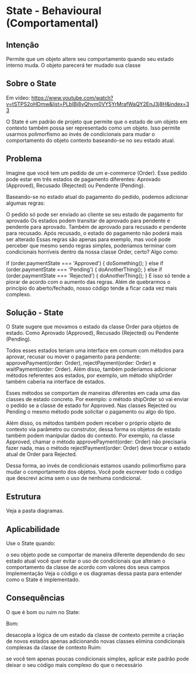 # State - Behavioural (Comportamental)

## Intenção

Permite que um objeto altere seu comportamento quando seu estado interno muda. O objeto parecerá ter mudado sua classe

## Sobre o State

Em vídeo: https://www.youtube.com/watch?v=tSTPS2oHDmw&list=PLbIBj8vQhvm0VY5YrMrafWaQY2EnJ3j8H&index=33

O State é um padrão de projeto que permite que o estado de um objeto em contexto também possa ser representado como um objeto. Isso permite usarmos polimorfismo ao invés de condicionais para mudar o comportamento do objeto contexto baseando-se no seu estado atual.

## Problema

Imagine que você tem um pedido de um e-commerce (Order). Esse pedido pode estar em três estados de pagamento diferentes: Aprovado (Approved), Recusado (Rejected) ou Pendente (Pending).

Baseando-se no estado atual do pagamento do pedido, podemos adicionar algumas regras:

O pedido só pode ser enviado ao cliente se seu estado de pagamento for aprovado
Os estados podem transitar de aprovado para pendente e pendente para aprovado. Também de aprovado para recusado e pendente para recusado.
Após recusado, o estado do pagamento não poderá mais ser alterado
Essas regras são apenas para exemplo, mas você pode perceber que mesmo sendo regras simples, poderíamos terminar com condicionais horríveis dentro da nossa classe Order, certo? Algo como:

if (order.paymentState === 'Approved') {
  doSomething();
} else if (order.paymentState === 'Pending') {
  doAnotherThing();
} else if (order.paymentState === 'Rejected') {
  doAnotherThing();
}
E isso só tende a piorar de acordo com o aumento das regras. Além de quebrarmos o princípio do aberto/fechado, nosso código tende a ficar cada vez mais complexo.

## Solução - State

O State sugere que movamos o estado da classe Order para objetos de estado. Como Aprovado (Approved), Recusado (Rejected) ou Pendente (Pending).

Todos esses estados teriam uma interface em comum com métodos para aprovar, recusar ou mover o pagamento para pendente: approvePayment(order: Order), rejectPayment(order: Order) e waitPayment(order: Order). Além disso, também poderíamos adicionar métodos referentes aos estados, por exemplo, um método shipOrder também caberia na interface de estados.

Esses métodos se comportam de maneiras diferentes em cada uma das classes de estado concreto. Por exemplo: o método shipOrder só vai enviar o pedido se a classe de estado for Approved. Nas classes Rejected ou Pending o mesmo método pode solicitar o pagamento ou algo do tipo.

Além disso, os métodos também podem receber o próprio objeto de contexto via parâmetro ou construtor, dessa forma os objetos de estado também podem manipular dados do contexto. Por exemplo, na classe Approved, chamar o método approvePayment(order: Order) não precisaria fazer nada, mas o método rejectPayment(order: Order) deve trocar o estado atual de Order para Rejected.

Dessa forma, ao invés de condicionais estamos usando polimorfismo para mudar o comportamento dos objetos. Você pode escrever todo o código que descrevi acima sem o uso de nenhuma condicional.

## Estrutura

Veja a pasta diagramas.

## Aplicabilidade

Use o State quando:

o seu objeto pode se comportar de maneira diferente dependendo do seu estado atual
você quer evitar o uso de condicionais que alteram o comportamento da classe de acordo com valores dos seus campos
Implementação
Veja o código e os diagramas dessa pasta para entender como o State é implementado.

## Consequências
O que é bom ou ruim no State:

Bom:

desacopla a lógica de um estado da classe de contexto
permite a criação de novos estados apenas adicionando novas classes
elimina condicionais complexas da classe de contexto
Ruim:

se você tem apenas poucas condicionais simples, aplicar este padrão pode deixar o seu código mais complexo do que o necessário